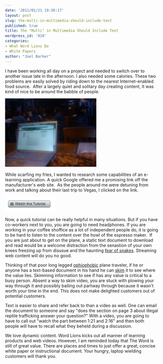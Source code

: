 ```yaml
---
date: '2011/01/21 19:36:17'
layout: post
slug: the-multi-in-multimedia-should-include-text
published: true
title: The "Multi" in Multimedia Should Include Text
wordpress_id: '810'
categories:
- What Word Lions Do
- White Papers
author: "Joel Barker"
---
```


I have been working all day on a project and needed to switch over to another issue late in the afternoon. I also needed some calories. These two problems are easily solved by riding down to the nearest Internet-enabled food source.  After a largely quiet and solitary day creating content, It was kind of nice to be around the babble of people.

![](/img/IMG_20110120_181141-300x225.jpg)

While scarfing my fries, I wanted to research some capabilities of an e-learning application. A quick Google offered me a promising link off the manufacturer's web site.  As the people around me were detuning from work and talking about their last trip to Vegas, I clicked on the link.

![](/img/Screen-shot-2011-01-20-at-6.09.49-PM.png)


Now, a quick tutorial can be really helpful in many situations. But if you have co-workers next to you, you are going to need headphones. If you are working in your coffee shoffice as a lot of independent people do, it is going to be hard to listen to the content over the howl of the espresso maker.  If you are just about to get on the plane, a static text document to download and read would be a welcome distraction from the senastion of your own knees freezing up from disusue and the haunting [fear of snakes](http://www.youtube.com/watch?v=3bGv6Ijf1aU). Streaming web content will do you no good.

Thinking of that poor long legged [ophiophobic](http://en.wikipedia.org/wiki/Fear_of_snakes) plane traveler, if he or anyone has a text-based document in his hand he can [skim](/crafting-white-paper-2-0-one-hell-of-a-useful-book/) it to see where the value lies. Skimming information to see if has any value is critical to a busy person. Absent a way to skim video, you are stuck with plowing your way through it and possibly bailing out partway through because it wasn't worth your time in the end. This does not make delighted customers out of potential customers.

Text is easier to share and refer back to than a video as well. One can email the document to someone and say "does the section on page 3 about illegal reptile trafficking answer your question?" With a video, you are going to have to call out "watch the part between 1:21 and 2:16" and then both people will have to recall what they beheld during a discussion.

We love dynamic content. Word Lions kicks out all manner of learning products and web videos. However, I am reminded today that The Word is still of great value. There are places and times to just offer a great, concise white paper or instructional document. Your hungry, laptop wielding customers will thank you.

